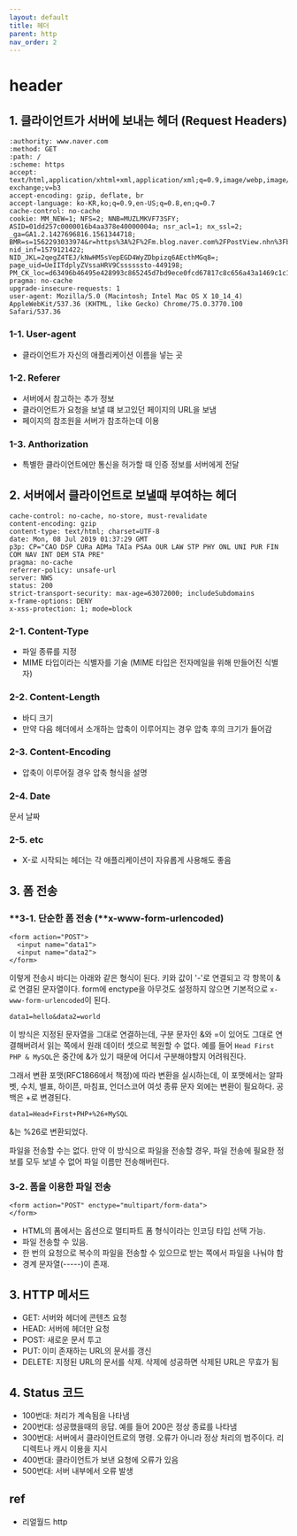 ```yaml
---
layout: default
title: 헤더
parent: http
nav_order: 2
---
```


# header

## 1. 클라이언트가 서버에 보내는 헤더 \(Request Headers\)

```text
:authority: www.naver.com
:method: GET
:path: /
:scheme: https
accept: text/html,application/xhtml+xml,application/xml;q=0.9,image/webp,image/apng,*/*;q=0.8,application/signed-exchange;v=b3
accept-encoding: gzip, deflate, br
accept-language: ko-KR,ko;q=0.9,en-US;q=0.8,en;q=0.7
cache-control: no-cache
cookie: MM_NEW=1; NFS=2; NNB=MUZLMKVF73SFY; ASID=01dd257c0000016b4aa378e40000004a; nsr_acl=1; nx_ssl=2; _ga=GA1.2.1427696816.1561344718; BMR=s=1562293033974&r=https%3A%2F%2Fm.blog.naver.com%2FPostView.nhn%3FblogId%3Dksp4797%26logNo%3D221412315086%26proxyReferer%3Dhttps%253A%252F%252Fwww.google.com%252F&r2=https%3A%2F%2Fwww.google.com%2F; nid_inf=1579121422; NID_JKL=2qegZ4TEJ/kNwHM5sVepEGD4WyZDbpizq6AEcthMGq8=; page_uid=UeIITdplyZVssaHRV9Cssssssto-449198; PM_CK_loc=d63496b46495e428993c865245d7bd9ece0fcd67817c8c656a43a1469c1c185f
pragma: no-cache
upgrade-insecure-requests: 1
user-agent: Mozilla/5.0 (Macintosh; Intel Mac OS X 10_14_4) AppleWebKit/537.36 (KHTML, like Gecko) Chrome/75.0.3770.100 Safari/537.36
```

### 1-1. User-agent

* 클라이언트가 자신의 애플리케이션 이름을 넣는 곳

### 1-2. Referer

* 서버에서 참고하는 추가 정보
* 클라이언트가 요청을 보낼 떄 보고있던 페이지의 URL을 보냄
* 페이지의 참조원을 서버가 참조하는데 이용

### 1-3. Anthorization

* 특별한 클라이언트에만 통신을 허가할 때 인증 정보를 서버에게 전달

## 2. 서버에서 클라이언트로 보낼때 부여하는 헤더

```text
cache-control: no-cache, no-store, must-revalidate
content-encoding: gzip
content-type: text/html; charset=UTF-8
date: Mon, 08 Jul 2019 01:37:29 GMT
p3p: CP="CAO DSP CURa ADMa TAIa PSAa OUR LAW STP PHY ONL UNI PUR FIN COM NAV INT DEM STA PRE"
pragma: no-cache
referrer-policy: unsafe-url
server: NWS
status: 200
strict-transport-security: max-age=63072000; includeSubdomains
x-frame-options: DENY
x-xss-protection: 1; mode=block
```

### 2-1. Content-Type

* 파일 종류를 지정
* MIME 타입이라는 식별자를 기술 \(MIME 타입은 전자메일을 위해 만들어진 식별자\)

### 2-2. Content-Length

* 바디 크기
* 만약 다음 헤더에서 소개하는 압축이 이루어지는 경우 압축 후의 크기가 들어감

### 2-3. Content-Encoding

* 압축이 이루어질 경우 압축 형식을 설명

### 2-4. Date

문서 날짜

### 2-5. etc

* X-로 시작되는 헤더는 각 애플리케이션이 자유롭게 사용해도 좋음

## 3. 폼 전송

### **3-1. 단순한 폼 전송 \(**x-www-form-urlencoded\)

```text
<form action="POST">
  <input name="data1">
  <input name="data2">
</form>
```

이렇게 전송시 바디는 아래와 같은 형식이 된다. 키와 값이 '-'로 연결되고 각 항목이 &로 연결된 문자열이다. form에 enctype을 아무것도 설정하지 않으면 기본적으로 `x-www-form-urlencoded`이 된다.

```text
data1=hello&data2=world
```

이 방식은 지정된 문자열을 그대로 연결하는데, 구분 문자인 &와 =이 있어도 그대로 연결해버려서 읽는 쪽에서 원래 데이터 셋으로 복원할 수 없다. 예를 들어 `Head First PHP & MySQL`은 중간에 &가 있기 때문에 어디서 구분해야할지 어려워진다.

그래서 변환 포맷\(RFC1866에서 책정\)에 따라 변환을 실시하는데, 이 포맷에서는 알파벳, 수치, 별표, 하이픈, 마침표, 언더스코어 여섯 종류 문자 외에는 변환이 필요하다. 공백은 +로 변경된다.

```text
data1=Head+First+PHP+%26+MySQL
```

&는 %26로 변환되었다.

파일을 전송할 수는 없다. 만약 이 방식으로 파일을 전송할 경우, 파일 전송에 필요한 정보를 모두 보낼 수 없어 파일 이름만 전송해버린다.

### **3-2. 폼을 이용한 파일 전송**

```text
<form action="POST" enctype="multipart/form-data">
</form>
```

* HTML의 폼에서는 옵션으로 멀티파트 폼 형식이라는 인코딩 타입 선택 가능.
* 파일 전송할 수 있음.
* 한 번의 요청으로 복수의 파일을 전송할 수 있으므로 받는 쪽에서 파일을 나눠야 함
* 경계 문자열\(-----\)이 존재. 

## 3. HTTP 메서드

* GET: 서버와 헤더에 콘텐츠 요청
* HEAD: 서버에 헤더만 요청
* POST: 새로운 문서 투고
* PUT: 이미 존재하는 URL의 문서를 갱신
* DELETE: 지정된 URL의 문서를 삭제. 삭제에 성공하면 삭제된 URL은 무효가 됨

## 4. Status 코드

* 100번대: 처리가 계속됨을 나타냄
* 200번대: 성공했을때의 응답. 예를 들어 200은 정상 종료를 나타냄
* 300번대: 서버에서 클라이언트로의 명령. 오류가 아니라 정상 처리의 범주이다. 리디렉트나 캐시 이용을 지시
* 400번대: 클라이언트가 보낸 요청에 오류가 있음
* 500번대: 서버 내부에서 오류 발생

## ref

* 리얼월드 http

